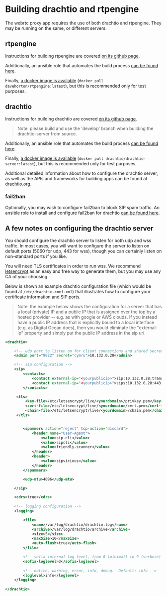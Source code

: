 # Building drachtio and rtpengine

The webrtc proxy app requires the use of both drachtio and rtpengine.  They may be running on the same, or different servers.

## rtpengine

Instructions for building rtpengine are covered [on its github page](https://github.com/sipwise/rtpengine).

Additionally, an ansible role that automates the build process [can be found here](https://github.com/davehorton/ansible-role-rtpengine).

Finally, [a docker image is available](https://hub.docker.com/r/davehorton/rtpengine/) (`docker pull davehorton/rtpengine:latest`), but this is recommended only for test purposes.

## drachtio

Instructions for building drachtio are covered [on its github page](https://github.com/davehorton/drachtio-server/tree/develop).
> Note: please build and use the 'develop' branch when building the drachtio-server from source.

Additionally, an ansible role that automates the build process [can be found here](https://github.com/davehorton/ansible-role-drachtio).

Finally, [a docker image is available](https://hub.docker.com/r/drachtio/drachtio-server/) (`docker pull drachtio/drachtio-server:latest`), but this is recommended only for test purposes.

Additional detailed information about how to configure the drachtio server, as well as the APIs and frameworks for building apps can be found at [drachtio.org](https://drachtio.org).

### fail2ban

Optionally, you may wish to configure fail2ban to block SIP spam traffic.  An ansible role to install and configure fail2ban for drachtio [can be found here](https://github.com/davehorton/ansible-role-fail2ban-drachtio).

## A few notes on configuring the drachtio server
You should configure the drachtio server to listen for both udp and wss traffic.  In most cases, you will want to configure the server to listen on default ports (5060 for udp, 443 for wss), though you can certainly listen on non-standard ports if you like.

You will need TLS certificates in order to run wss.  We recommend [letsencrypt](https://letsencrypt.org/) as an easy and free way to generate them, but you may use any CA of your choosing.

Below is shown an example drachtio configuration file (which would be found at `/etc/drachtio.conf.xml`) that illustrates how to configure your certificate information and SIP ports.
> Note: the example below shows the configuration for a server that has a local (private) IP and a public IP that is assigned over the top by a hosted provider -- e.g. as with google or AWS clouds.  If you instead have a public IP address that is explicitly bound to a local interface (e.g. as Digital Ocean does), then you would eliminate the "external-ip" property and simply put the public IP address in the sip uri.

```xml
<drachtio>

    <!-- udp port to listen on for client connections and shared secret -->
    <admin port="9022" secret="cymru">10.132.0.28</admin>

    <!-- sip configuration -->
    <sip>
        <contacts>
            <contact external-ip="<yourpublicip>">sip:10.132.0.28;transport=udp</contact>
            <contact external-ip="<yourpublicip>">sips:10.132.0.28:443;transport=wss</contact>
        </contacts>

     <tls>
         <key-file>/etc/letsencrypt/live/<yourdomain>/privkey.pem</key-file>
         <cert-file>/etc/letsencrypt/live/<yourdomain>/cert.pem</cert-file>
         <chain-file>/etc/letsencrypt/live/<yourdomain>/chain.pem</chain-file>
     </tls>


        <spammers action="reject" tcp-action="discard">
            <header name="User-Agent">
                <value>sip-cli</value>
                <value>sipcli</value>
                <value>friendly-scanner</value>
            </header>
            <header>
                <value>sipvicious</value>
            </header>
        </spammers>

        <udp-mtu>4096</udp-mtu>

    </sip>

    <cdrs>true</cdrs>
            
    <!-- logging configuration -->
    <logging>

        <file>
            <name>/var/log/drachtio/drachtio.log</name>
            <archive>/var/log/drachtio/archive</archive>
            <size>5</size>
            <maxSize>10</maxSize>
            <auto-flush>true</auto-flush>
        </file>

        <!-- sofia internal log level, from 0 (minimal) to 9 (verbose) -->
        <sofia-loglevel>3</sofia-loglevel>
        
        <!-- notice, warning, error, info, debug.  Default: info -->
        <loglevel>info</loglevel>
    </logging>
        
</drachtio>
```